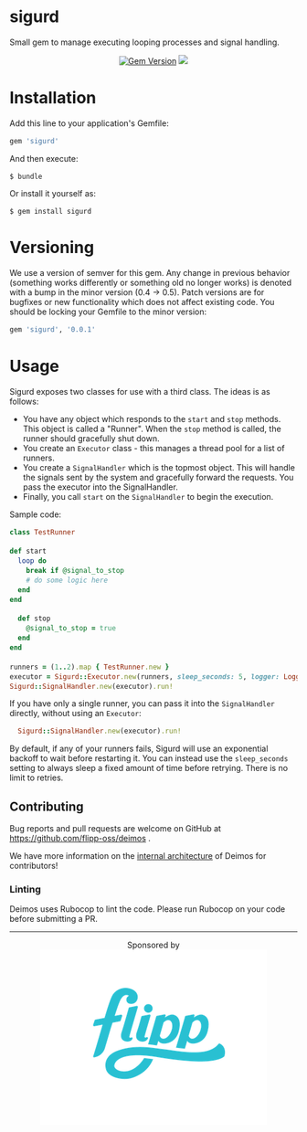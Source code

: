 # sigurd
Small gem to manage executing looping processes and signal handling.

<p align="center">
  <a href="https://badge.fury.io/rb/sigurd"><img src="https://badge.fury.io/rb/deimos-ruby.svg" alt="Gem Version" height="18"></a>
  <a href="https://codeclimate.com/github/flipp-oss/sigurd/maintainability"><img src="https://api.codeclimate.com/v1/badges/a5fc45a193abadc4e45b/maintainability" /></a>
</p>

# Installation

Add this line to your application's Gemfile:
```ruby
gem 'sigurd'
```

And then execute:

    $ bundle

Or install it yourself as:

    $ gem install sigurd

# Versioning

We use a version of semver for this gem. Any change in previous behavior 
(something works differently or something old no longer works)
is denoted with a bump in the minor version (0.4 -> 0.5). Patch versions 
are for bugfixes or new functionality which does not affect existing code. You
should be locking your Gemfile to the minor version:

```ruby
gem 'sigurd', '0.0.1'
```

# Usage

Sigurd exposes two classes for use with a third class. The ideas is as follows:

* You have any object which responds to the `start` and `stop` methods.
  This object is called a "Runner". When the `stop` method is called,
  the runner should gracefully shut down.
* You create an `Executor` class - this manages a thread pool for a
  list of runners.
* You create a `SignalHandler` which is the topmost object. This will
  handle the signals sent by the system and gracefully forward the
  requests. You pass the executor into the SignalHandler.
* Finally, you call `start` on the `SignalHandler` to begin the execution.

Sample code:

```ruby
class TestRunner

def start
  loop do
    break if @signal_to_stop
    # do some logic here
  end
end

  def stop
    @signal_to_stop = true
  end
end

runners = (1..2).map { TestRunner.new }
executor = Sigurd::Executor.new(runners, sleep_seconds: 5, logger: Logger.new(STDOUT))
Sigurd::SignalHandler.new(executor).run!
```

If you have only a single runner, you can pass it into the `SignalHandler`
directly, without using an `Executor`:

```ruby
  Sigurd::SignalHandler.new(executor).run!
```

By default, if any of your runners fails, Sigurd will use an exponential
backoff to wait before restarting it. You can instead use the `sleep_seconds`
setting to always sleep a fixed amount of time before retrying. There
is no limit to retries.

## Contributing

Bug reports and pull requests are welcome on GitHub at https://github.com/flipp-oss/deimos .

We have more information on the [internal architecture](docs/ARCHITECTURE.md) of Deimos
for contributors!

### Linting

Deimos uses Rubocop to lint the code. Please run Rubocop on your code 
before submitting a PR.

---
<p align="center">
  Sponsored by<br/>
  <a href="https://corp.flipp.com/">
    <img src="support/flipp-logo.png" title="Flipp logo" style="border:none;"/>
  </a>
</p>
